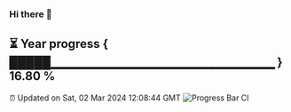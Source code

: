 ### Hi there 👋
⏳ Year progress { █████▁▁▁▁▁▁▁▁▁▁▁▁▁▁▁▁▁▁▁▁▁▁▁▁▁ } 16.80 %
---
⏰ Updated on Sat, 02 Mar 2024 12:08:44 GMT
![Progress Bar CI](https://github.com/Moyi321/Moyi321/workflows/Progress%20Bar%20CI/badge.svg)

